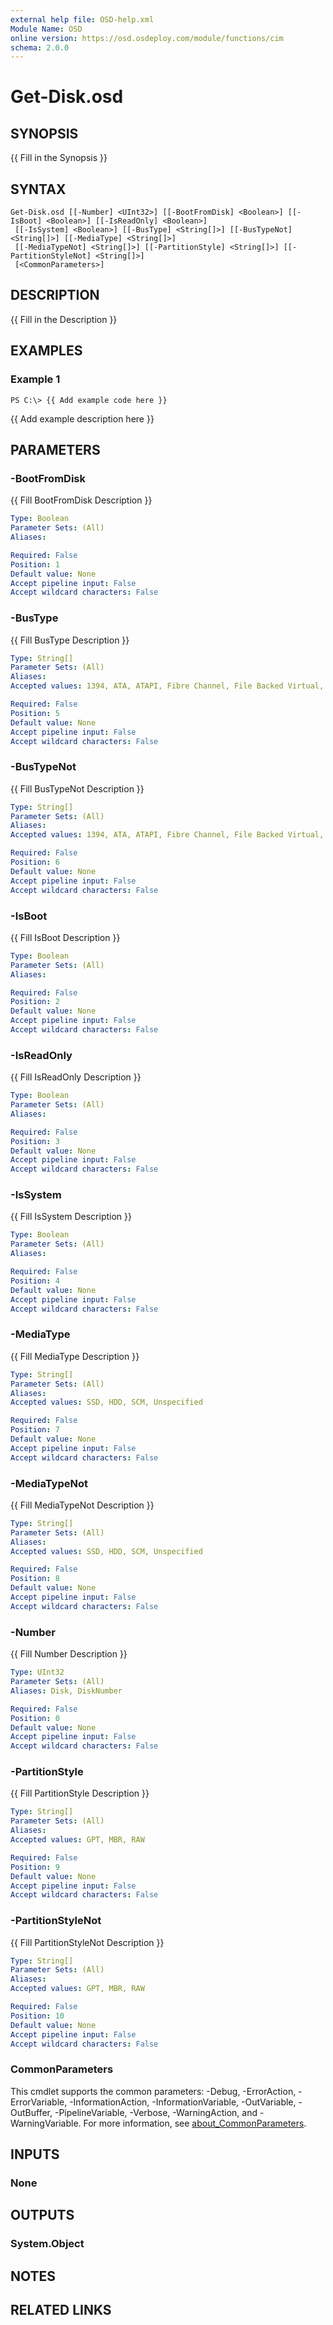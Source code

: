 ```yaml
---
external help file: OSD-help.xml
Module Name: OSD
online version: https://osd.osdeploy.com/module/functions/cim
schema: 2.0.0
---
```


# Get-Disk.osd

## SYNOPSIS
{{ Fill in the Synopsis }}

## SYNTAX

```
Get-Disk.osd [[-Number] <UInt32>] [[-BootFromDisk] <Boolean>] [[-IsBoot] <Boolean>] [[-IsReadOnly] <Boolean>]
 [[-IsSystem] <Boolean>] [[-BusType] <String[]>] [[-BusTypeNot] <String[]>] [[-MediaType] <String[]>]
 [[-MediaTypeNot] <String[]>] [[-PartitionStyle] <String[]>] [[-PartitionStyleNot] <String[]>]
 [<CommonParameters>]
```

## DESCRIPTION
{{ Fill in the Description }}

## EXAMPLES

### Example 1
```
PS C:\> {{ Add example code here }}
```

{{ Add example description here }}

## PARAMETERS

### -BootFromDisk
{{ Fill BootFromDisk Description }}

```yaml
Type: Boolean
Parameter Sets: (All)
Aliases:

Required: False
Position: 1
Default value: None
Accept pipeline input: False
Accept wildcard characters: False
```

### -BusType
{{ Fill BusType Description }}

```yaml
Type: String[]
Parameter Sets: (All)
Aliases:
Accepted values: 1394, ATA, ATAPI, Fibre Channel, File Backed Virtual, iSCSI, MMC, MAX, Microsoft Reserved, NVMe, RAID, SAS, SATA, SCSI, SD, SSA, Storage Spaces, USB, Virtual

Required: False
Position: 5
Default value: None
Accept pipeline input: False
Accept wildcard characters: False
```

### -BusTypeNot
{{ Fill BusTypeNot Description }}

```yaml
Type: String[]
Parameter Sets: (All)
Aliases:
Accepted values: 1394, ATA, ATAPI, Fibre Channel, File Backed Virtual, iSCSI, MMC, MAX, Microsoft Reserved, NVMe, RAID, SAS, SATA, SCSI, SD, SSA, Storage Spaces, USB, Virtual

Required: False
Position: 6
Default value: None
Accept pipeline input: False
Accept wildcard characters: False
```

### -IsBoot
{{ Fill IsBoot Description }}

```yaml
Type: Boolean
Parameter Sets: (All)
Aliases:

Required: False
Position: 2
Default value: None
Accept pipeline input: False
Accept wildcard characters: False
```

### -IsReadOnly
{{ Fill IsReadOnly Description }}

```yaml
Type: Boolean
Parameter Sets: (All)
Aliases:

Required: False
Position: 3
Default value: None
Accept pipeline input: False
Accept wildcard characters: False
```

### -IsSystem
{{ Fill IsSystem Description }}

```yaml
Type: Boolean
Parameter Sets: (All)
Aliases:

Required: False
Position: 4
Default value: None
Accept pipeline input: False
Accept wildcard characters: False
```

### -MediaType
{{ Fill MediaType Description }}

```yaml
Type: String[]
Parameter Sets: (All)
Aliases:
Accepted values: SSD, HDD, SCM, Unspecified

Required: False
Position: 7
Default value: None
Accept pipeline input: False
Accept wildcard characters: False
```

### -MediaTypeNot
{{ Fill MediaTypeNot Description }}

```yaml
Type: String[]
Parameter Sets: (All)
Aliases:
Accepted values: SSD, HDD, SCM, Unspecified

Required: False
Position: 8
Default value: None
Accept pipeline input: False
Accept wildcard characters: False
```

### -Number
{{ Fill Number Description }}

```yaml
Type: UInt32
Parameter Sets: (All)
Aliases: Disk, DiskNumber

Required: False
Position: 0
Default value: None
Accept pipeline input: False
Accept wildcard characters: False
```

### -PartitionStyle
{{ Fill PartitionStyle Description }}

```yaml
Type: String[]
Parameter Sets: (All)
Aliases:
Accepted values: GPT, MBR, RAW

Required: False
Position: 9
Default value: None
Accept pipeline input: False
Accept wildcard characters: False
```

### -PartitionStyleNot
{{ Fill PartitionStyleNot Description }}

```yaml
Type: String[]
Parameter Sets: (All)
Aliases:
Accepted values: GPT, MBR, RAW

Required: False
Position: 10
Default value: None
Accept pipeline input: False
Accept wildcard characters: False
```

### CommonParameters
This cmdlet supports the common parameters: -Debug, -ErrorAction, -ErrorVariable, -InformationAction, -InformationVariable, -OutVariable, -OutBuffer, -PipelineVariable, -Verbose, -WarningAction, and -WarningVariable. For more information, see [about_CommonParameters](http://go.microsoft.com/fwlink/?LinkID=113216).

## INPUTS

### None
## OUTPUTS

### System.Object
## NOTES

## RELATED LINKS
